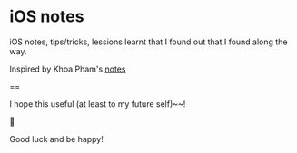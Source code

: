# iOS notes

iOS notes, tips/tricks, lessions learnt that I found out that I found along the way. 

Inspired by Khoa Pham's [notes](https://github.com/onmyway133/notes/issues)

==

I hope this useful (at least to my future self)~~!

🚀 

Good luck and be happy!
